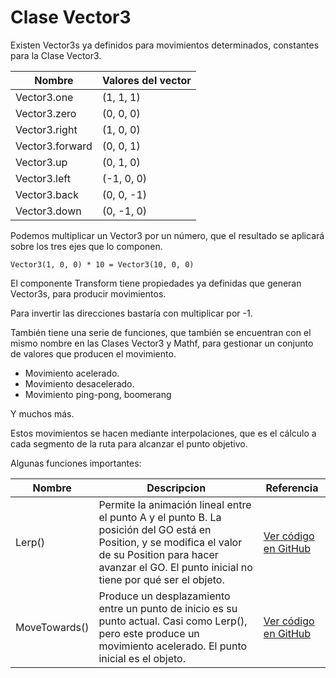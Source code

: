 # Clase Vector3

Existen Vector3s ya definidos para movimientos determinados, constantes para la Clase Vector3.

| Nombre | Valores del vector |
| --- | --- |
|Vector3.one | (1, 1, 1) |
|Vector3.zero | (0, 0, 0) |
|Vector3.right | (1, 0, 0) |
|Vector3.forward | (0, 0, 1) |
|Vector3.up | (0, 1, 0) |
|Vector3.left | (-1, 0, 0) |
|Vector3.back | (0, 0, -1) |
|Vector3.down | (0, -1, 0) |

Podemos multiplicar un Vector3 por un número, que el resultado se aplicará sobre los tres ejes que lo componen.

``` Vector3(1, 0, 0) * 10 = Vector3(10, 0, 0) ```

El componente Transform tiene propiedades ya definidas que generan Vector3s, para producir movimientos.

Para invertir las direcciones bastaría con multiplicar por -1.

También tiene una serie de funciones, que también se encuentran con el mismo nombre en las Clases Vector3 y Mathf, para gestionar un conjunto de valores que producen el movimiento.

* Movimiento acelerado.
* Movimiento desacelerado.
* Movimiento ping-pong, boomerang

Y muchos más.

Estos movimientos se hacen mediante interpolaciones, que es el cálculo a cada segmento de la ruta para alcanzar el punto objetivo.

Algunas funciones importantes:

| Nombre | Descripcion | Referencia|
| --- | --- | --- |
| Lerp() | Permite la animación lineal entre el punto A y el punto B. La posición del GO está en Position, y se modifica el valor de su Position para hacer avanzar el GO. El punto inicial no tiene por qué ser el objeto. | [Ver código en GitHub](../codigo/lerping.cs) |
| MoveTowards() | Produce un desplazamiento entre un punto de inicio es su punto actual. Casi como Lerp(), pero este produce un movimiento acelerado. El punto inicial es el objeto. | [Ver código en GitHub](../codigo/movetowards.cs)
